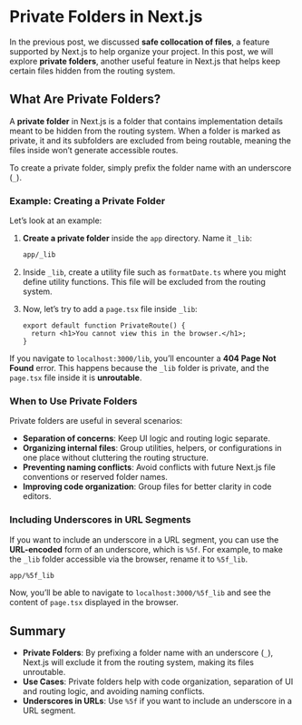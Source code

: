 # Private Folders in Next.js

In the previous post, we discussed **safe collocation of files**, a feature supported by Next.js to help organize your project. In this post, we will explore **private folders**, another useful feature in Next.js that helps keep certain files hidden from the routing system.

## What Are Private Folders?

A **private folder** in Next.js is a folder that contains implementation details meant to be hidden from the routing system. When a folder is marked as private, it and its subfolders are excluded from being routable, meaning the files inside won’t generate accessible routes.

To create a private folder, simply prefix the folder name with an underscore (`_`).

### Example: Creating a Private Folder

Let’s look at an example:

1. **Create a private folder** inside the `app` directory. Name it `_lib`:

   ```bash
   app/_lib
   ```

2. Inside `_lib`, create a utility file such as `formatDate.ts` where you might define utility functions. This file will be excluded from the routing system.
3. Now, let’s try to add a `page.tsx` file inside `_lib`:

   ```tsx
   export default function PrivateRoute() {
     return <h1>You cannot view this in the browser.</h1>;
   }
   ```

If you navigate to `localhost:3000/lib`, you’ll encounter a **404 Page Not Found** error. This happens because the `_lib` folder is private, and the `page.tsx` file inside it is **unroutable**.

### When to Use Private Folders

Private folders are useful in several scenarios:

- **Separation of concerns**: Keep UI logic and routing logic separate.
- **Organizing internal files**: Group utilities, helpers, or configurations in one place without cluttering the routing structure.
- **Preventing naming conflicts**: Avoid conflicts with future Next.js file conventions or reserved folder names.
- **Improving code organization**: Group files for better clarity in code editors.

### Including Underscores in URL Segments

If you want to include an underscore in a URL segment, you can use the **URL-encoded** form of an underscore, which is `%5f`. For example, to make the `_lib` folder accessible via the browser, rename it to `%5f_lib`.

```bash
app/%5f_lib
```

Now, you’ll be able to navigate to `localhost:3000/%5f_lib` and see the content of `page.tsx` displayed in the browser.

## Summary

- **Private Folders**: By prefixing a folder name with an underscore (`_`), Next.js will exclude it from the routing system, making its files unroutable.
- **Use Cases**: Private folders help with code organization, separation of UI and routing logic, and avoiding naming conflicts.
- **Underscores in URLs**: Use `%5f` if you want to include an underscore in a URL segment.
